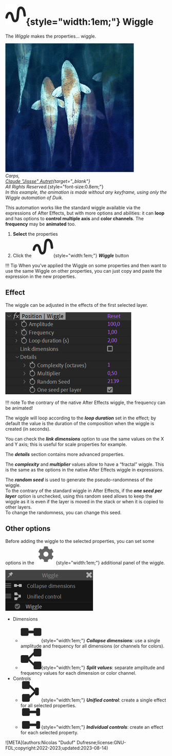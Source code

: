 # ![](../../img/duik/icons/wiggle.svg){style="width:1em;"} Wiggle

The *Wiggle* makes the properties… wiggle.

![](../../img/examples/carpes.gif)  
*Carps,  
[Claude "Jissse" Autret](http://jissse.com){target="_blank"}  
All Rights Reserved.*{style="font-size:0.8em;"}  
*In this example, the animation is made without any keyframe, using only the Wiggle automation of Duik.*

This automation works like the standard wiggle available via the expressions of After Effects, but with more options and abilities: it can **loop** and has options to **control multiple axis** and **color channels**. The **frequency** may be **animated** too.

1. **Select** the properties
2. Click the ![](../../img/duik/icons/wiggle.svg){style="width:1em;"} ***Wiggle*** button

!!! Tip
    When you’ve applied the Wiggle on some properties and then want to use the same Wiggle on other properties, you can just copy and paste the expression in the new properties.

## Effect

The wiggle can be adjusted in the effects of the first selected layer.

![](../../img/duik/automation/wiggle-effect.png)

!!! note
    To the contrary of the native After Effects wiggle, the frequency can be animated!

The wiggle will loop according to the ***loop duration*** set in the effect; by default the value is the duration of the composition when the wiggle is created (in seconds).

You can check the ***link dimensions*** option to use the same values on the X and Y axis; this is useful for scale properties for example.

The ***details*** section contains more advanced properties.

The ***complexity*** and ***multiplier*** values allow to have a “fractal” wiggle. This is the same as the options in the native After Effects wiggle in expressions.

The ***random seed*** is used to generate the pseudo-randomness of the wiggle.  
To the contrary of the standard wiggle in After Effects, if the ***one seed per layer*** option is unchecked, using this random seed allows to keep the wiggle as it is even if the layer is moved in the stack or when it is copied to other layers.  
To change the randomness, you can change this seed.

## Other options

Before adding the wiggle to the selected properties, you can set some options in the ![](../../img/duik/icons/options.svg){style="width:1em;"} additional panel of the wiggle.

![](../../img/duik/automation/wiggle-options.png)

- Dimensions  
    - ![](../../img/duik/icons/collapse_dimensions.svg){style="width:1em;"} ***Collapse dimensions***: use a single amplitude and frequency for all dimensions (or channels for colors).
    - ![](../../img/duik/icons/separate_dimensions.svg){style="width:1em;"} ***Split values***: separate amplitude and frequency values for each dimension or color channel.
- Controls  
    - ![](../../img/duik/icons/unified_control.svg){style="width:1em;"} ***Unified control***: create a single effect for all selected properties.
    - ![](../../img/duik/icons/individual_control.svg){style="width:1em;"} ***Individual controls***: create an effect for each selected property.


![META](authors:Nicolas "Duduf" Dufresne;license:GNU-FDL;copyright:2022-2023;updated:2023-08-14)
